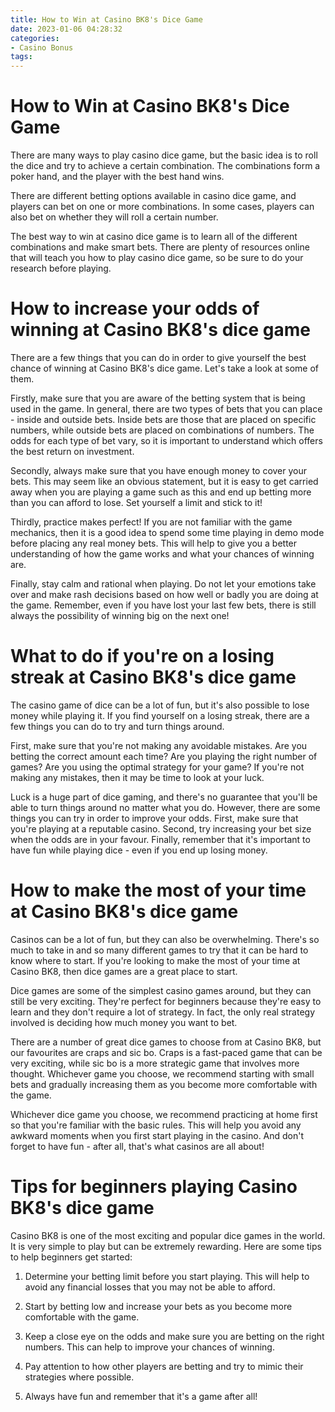 ```yaml
---
title: How to Win at Casino BK8's Dice Game
date: 2023-01-06 04:28:32
categories:
- Casino Bonus
tags:
---
```



#  How to Win at Casino BK8's Dice Game

There are many ways to play casino dice game, but the basic idea is to roll the dice and try to achieve a certain combination. The combinations form a poker hand, and the player with the best hand wins.

There are different betting options available in casino dice game, and players can bet on one or more combinations. In some cases, players can also bet on whether they will roll a certain number.

The best way to win at casino dice game is to learn all of the different combinations and make smart bets. There are plenty of resources online that will teach you how to play casino dice game, so be sure to do your research before playing.

#  How to increase your odds of winning at Casino BK8's dice game

There are a few things that you can do in order to give yourself the best chance of winning at Casino BK8's dice game. Let's take a look at some of them.

Firstly, make sure that you are aware of the betting system that is being used in the game. In general, there are two types of bets that you can place - inside and outside bets. Inside bets are those that are placed on specific numbers, while outside bets are placed on combinations of numbers. The odds for each type of bet vary, so it is important to understand which offers the best return on investment.

Secondly, always make sure that you have enough money to cover your bets. This may seem like an obvious statement, but it is easy to get carried away when you are playing a game such as this and end up betting more than you can afford to lose. Set yourself a limit and stick to it!

Thirdly, practice makes perfect! If you are not familiar with the game mechanics, then it is a good idea to spend some time playing in demo mode before placing any real money bets. This will help to give you a better understanding of how the game works and what your chances of winning are.

Finally, stay calm and rational when playing. Do not let your emotions take over and make rash decisions based on how well or badly you are doing at the game. Remember, even if you have lost your last few bets, there is still always the possibility of winning big on the next one!

#  What to do if you're on a losing streak at Casino BK8's dice game

The casino game of dice can be a lot of fun, but it's also possible to lose money while playing it. If you find yourself on a losing streak, there are a few things you can do to try and turn things around.

First, make sure that you're not making any avoidable mistakes. Are you betting the correct amount each time? Are you playing the right number of games? Are you using the optimal strategy for your game? If you're not making any mistakes, then it may be time to look at your luck.

Luck is a huge part of dice gaming, and there's no guarantee that you'll be able to turn things around no matter what you do. However, there are some things you can try in order to improve your odds. First, make sure that you're playing at a reputable casino. Second, try increasing your bet size when the odds are in your favour. Finally, remember that it's important to have fun while playing dice - even if you end up losing money.

#  How to make the most of your time at Casino BK8's dice game

 Casinos can be a lot of fun, but they can also be overwhelming. There's so much to take in and so many different games to try that it can be hard to know where to start. If you're looking to make the most of your time at Casino BK8, then dice games are a great place to start.

Dice games are some of the simplest casino games around, but they can still be very exciting. They're perfect for beginners because they're easy to learn and they don't require a lot of strategy. In fact, the only real strategy involved is deciding how much money you want to bet.

There are a number of great dice games to choose from at Casino BK8, but our favourites are craps and sic bo. Craps is a fast-paced game that can be very exciting, while sic bo is a more strategic game that involves more thought. Whichever game you choose, we recommend starting with small bets and gradually increasing them as you become more comfortable with the game.

Whichever dice game you choose, we recommend practicing at home first so that you're familiar with the basic rules. This will help you avoid any awkward moments when you first start playing in the casino. And don't forget to have fun - after all, that's what casinos are all about!

#  Tips for beginners playing Casino BK8's dice game

Casino BK8 is one of the most exciting and popular dice games in the world. It is very simple to play but can be extremely rewarding. Here are some tips to help beginners get started:

1. Determine your betting limit before you start playing. This will help to avoid any financial losses that you may not be able to afford.

2. Start by betting low and increase your bets as you become more comfortable with the game.

3. Keep a close eye on the odds and make sure you are betting on the right numbers. This can help to improve your chances of winning.

4. Pay attention to how other players are betting and try to mimic their strategies where possible.

5. Always have fun and remember that it's a game after all!